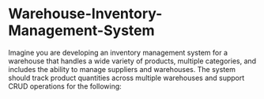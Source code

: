 # Warehouse-Inventory-Management-System
Imagine you are developing an inventory management system for a warehouse that handles a wide variety of products, multiple categories, and includes the ability to manage suppliers and warehouses. The system should track product quantities across multiple warehouses and support CRUD operations for the following:
